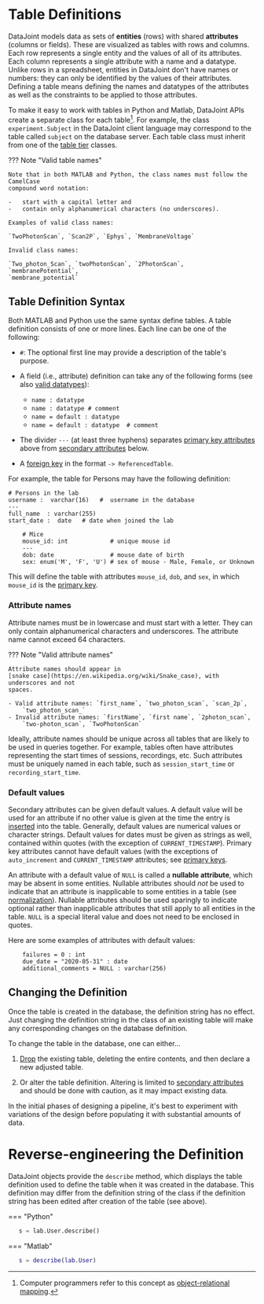 # Table Definitions

DataJoint models data as sets of **entities** (rows) with shared **attributes**
(columns or fields). These are visualized as tables with rows and columns. Each row
represents a single entity and the values of all of its attributes. Each column
represents a single attribute with a name and a datatype. Unlike rows in a spreadsheet,
entities in DataJoint don't have names or numbers: they can only be identified by the
values of their attributes. Defining a table means defining the names and datatypes of
the attributes as well as the constraints to be applied to those attributes.

To make it easy to work with tables in Python and Matlab, DataJoint APIs create a
separate class for each table[^1]. For example, the class `experiment.Subject` in the
DataJoint client language may correspond to the table called `subject` on the database
server. Each table class must inherit from one of the
[table tier](../reproduce/table-tiers/) classes.

[^1]: Computer programmers refer to this concept as 
[object-relational mapping](https://en.wikipedia.org/wiki/Object-relational_mapping). 

??? Note "Valid table names" 
    
    Note that in both MATLAB and Python, the class names must follow the CamelCase
    compound word notation:

    -   start with a capital letter and
    -   contain only alphanumerical characters (no underscores).

    Examples of valid class names:

    `TwoPhotonScan`, `Scan2P`, `Ephys`, `MembraneVoltage`

    Invalid class names:

    `Two_photon_Scan`, `twoPhotonScan`, `2PhotonScan`, `membranePotential`,
    `membrane_potential`

## Table Definition Syntax

Both MATLAB and Python use the same syntax define tables. A table definition consists of
one or more lines. Each line can be one of the following:

-   `#`: The optional first line may provide a description
    of the table's purpose. 

-   A field (i.e., attribute) definition can take any of the following forms (see
    also [valid datatypes](../query-lang/data-types)):

    - `name : datatype` 
    - `name : datatype # comment`
    - `name = default : datatype` 
    - `name = default : datatype  # comment`

-   The divider `---` (at least three hyphens) separates 
    [primary key attributes](../../../glossary#primary-key) above from 
    [secondary attributes](../../../glossary#seconday-attributes) below.

-   A [foreign key](../../../glossary#foreign-key) in the format `-> ReferencedTable`.

For example, the table for Persons may have the following definition:

``` text
# Persons in the lab
username :  varchar(16)   #  username in the database
---
full_name  : varchar(255)
start_date :  date   # date when joined the lab
```
```text      
    # Mice
    mouse_id: int            # unique mouse id
    ---
    dob: date                # mouse date of birth
    sex: enum('M', 'F', 'U') # sex of mouse - Male, Female, or Unknown
``` 

This will define the table with attributes `mouse_id`, `dob`, and
`sex`, in which `mouse_id` is the [primary key](../../../glossary#primary-key).

### Attribute names

Attribute names must be in lowercase and must start with a letter. They
can only contain alphanumerical characters and underscores. The
attribute name cannot exceed 64 characters.

??? Note "Valid attribute names"

    Attribute names should appear in
    [snake case](https://en.wikipedia.org/wiki/Snake_case), with underscores and not 
    spaces. 

    - Valid attribute names: `first_name`, `two_photon_scan`, `scan_2p`, 
        `two_photon_scan_`
    - Invalid attribute names: `firstName`, `first name`, `2photon_scan`, 
        `two-photon_scan`, `TwoPhotonScan`

Ideally, attribute names should be unique across all tables that are likely to be used
in queries together. For example, tables often have attributes representing the start
times of sessions, recordings, etc. Such attributes must be uniquely named in each
table, such as `session_start_time` or `recording_start_time`.

### Default values

Secondary attributes can be given default values. A default value will be used for an
attribute if no other value is given at the time the entry is 
[inserted](../query-lang/common-commands#insert) into the table. Generally, default 
values are numerical values or character strings. Default values for dates must be given
as strings as well, contained within quotes (with the exception of
`CURRENT_TIMESTAMP`). 
Primary key attributes cannot have default values (with the exceptions of
`auto_increment` and `CURRENT_TIMESTAMP` attributes; see 
[primary keys](../query-lang/primary-key]).

An attribute with a default value of `NULL` is called a **nullable attribute**, which
may be absent in some entities. Nullable attributes should *not* be used to indicate
that an attribute is inapplicable to some entities in a table (see 
[normalization](../query-lang/normalization)). Nullable attributes should be used
sparingly to indicate optional rather than inapplicable attributes that still apply to
all entities in the table. `NULL` is a special literal value and does not need to be
enclosed in quotes.

Here are some examples of attributes with default values:

``` text
    failures = 0 : int
    due_date = "2020-05-31" : date
    additional_comments = NULL : varchar(256)
```

## Changing the Definition

Once the table is created in the database, the definition string has no effect.
Just changing the definition string in the
class of an existing table will make any corresponding changes on the database
definition. 

To change the table in the database, one can either...

1. [Drop](..query-lang/common-commands#drop) the existing table, deleting the
entire contents, and then declare a new adjusted table.

2. Or alter the table definition. Altering is limited to 
[secondary attributes](../../../glossary#seconday-attribute) and should be done with 
caution, as it may impact existing data.

In the initial phases of designing a pipeline, it's best to experiment with variations
of the design before populating it with substantial amounts of data.


# Reverse-engineering the Definition

DataJoint objects provide the `describe` method, which displays the table definition
used to define the table when it was created in the database. This definition may
differ from the definition string of the class if the definition string has been edited
after creation of the table (see above).

=== "Python"

   ``` python
      s = lab.User.describe()
   ```

=== "Matlab"

   ``` matlab
      s = describe(lab.User)
